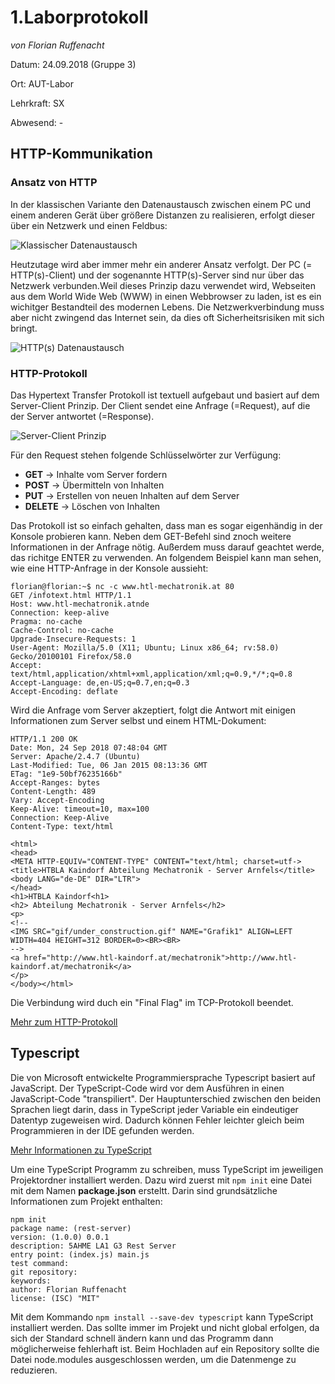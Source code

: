 # 1.Laborprotokoll 

*von Florian Ruffenacht*

Datum: 24.09.2018 (Gruppe 3)

Ort: AUT-Labor

Lehrkraft: SX

Abwesend: -

## HTTP-Kommunikation

### Ansatz von HTTP
In der klassischen Variante den Datenaustausch zwischen einem PC und einem anderen Gerät über größere Distanzen zu realisieren, erfolgt dieser über ein Netzwerk und einen Feldbus:

![Klassischer Datenaustausch]()

Heutzutage wird aber immer mehr ein anderer Ansatz verfolgt. Der PC (= HTTP(s)-Client) und der sogenannte HTTP(s)-Server sind nur über das Netzwerk verbunden.Weil dieses Prinzip dazu verwendet wird, Webseiten aus dem World Wide Web (WWW) in einen Webbrowser zu laden, ist es ein wichitger Bestandteil des modernen Lebens. Die Netzwerkverbindung muss aber nicht zwingend das Internet sein, da dies oft Sicherheitsrisiken mit sich bringt. 

![HTTP(s) Datenaustausch]()

### HTTP-Protokoll
Das Hypertext Transfer Protokoll ist textuell aufgebaut und basiert auf dem Server-Client Prinzip. Der Client sendet eine Anfrage (=Request), auf die der Server antwortet (=Response).

![Server-Client Prinzip](https://github.com/HTLMechatronics/m14-la1-sx/blob/rufflm14/rufflm14/ServerClientPrinzip.jpeg)

Für den Request stehen folgende Schlüsselwörter zur Verfügung:

* **GET**     -> Inhalte vom Server fordern
* **POST**    -> Übermitteln von Inhalten
* **PUT**     -> Erstellen von neuen Inhalten auf dem Server
* **DELETE**  -> Löschen von Inhalten

Das Protokoll ist so einfach gehalten, dass man es sogar eigenhändig in der Konsole probieren kann. Neben dem GET-Befehl sind znoch weitere Informationen in der Anfrage nötig. Außerdem muss darauf geachtet werde, das richitge ENTER zu verwenden. An folgendem Beispiel kann man sehen, wie eine HTTP-Anfrage in der Konsole aussieht:
```
florian@florian:~$ nc -c www.htl-mechatronik.at 80
GET /infotext.html HTTP/1.1
Host: www.htl-mechatronik.atnde 
Connection: keep-alive
Pragma: no-cache
Cache-Control: no-cache
Upgrade-Insecure-Requests: 1
User-Agent: Mozilla/5.0 (X11; Ubuntu; Linux x86_64; rv:58.0) Gecko/20100101 Firefox/58.0
Accept: text/html,application/xhtml+xml,application/xml;q=0.9,*/*;q=0.8
Accept-Language: de,en-US;q=0.7,en;q=0.3
Accept-Encoding: deflate
```
Wird die Anfrage vom Server akzeptiert, folgt die Antwort mit einigen Informationen zum Server selbst und einem HTML-Dokument:

```
HTTP/1.1 200 OK
Date: Mon, 24 Sep 2018 07:48:04 GMT
Server: Apache/2.4.7 (Ubuntu)
Last-Modified: Tue, 06 Jan 2015 08:13:36 GMT
ETag: "1e9-50bf76235166b"
Accept-Ranges: bytes
Content-Length: 489
Vary: Accept-Encoding
Keep-Alive: timeout=10, max=100
Connection: Keep-Alive
Content-Type: text/html

<html>
<head>
<META HTTP-EQUIV="CONTENT-TYPE" CONTENT="text/html; charset=utf->
<title>HTBLA Kaindorf Abteilung Mechatronik - Server Arnfels</title>
<body LANG="de-DE" DIR="LTR">
</head>
<h1>HTBLA Kaindorf<h1>
<h2> Abteilung Mechatronik - Server Arnfels</h2>
<p>
<!--
<IMG SRC="gif/under_construction.gif" NAME="Grafik1" ALIGN=LEFT WIDTH=404 HEIGHT=312 BORDER=0><BR><BR>
-->
<a href="http://www.htl-kaindorf.at/mechatronik">http://www.htl-kaindorf.at/mechatronik</a>
</p>
</body></html>
```
Die Verbindung wird duch ein "Final Flag" im TCP-Protokoll beendet.

[Mehr zum HTTP-Protokoll](https://de.wikipedia.org/wiki/Hypertext_Transfer_Protocol)

## Typescript
Die von Microsoft entwickelte Programmiersprache Typescript basiert auf JavaScript. Der TypeScript-Code wird vor dem Ausführen in einen JavaScript-Code "transpiliert". Der Hauptunterschied zwischen den beiden Sprachen liegt darin, dass in TypeScript jeder Variable ein eindeutiger Datentyp zugeweisen wird. Dadurch können Fehler leichter gleich beim Programmieren in der IDE gefunden werden.

[Mehr Informationen zu TypeScript](https://msdn.microsoft.com/de-de/magazine/dn890374.aspx)

Um eine TypeScript Programm zu schreiben, muss TypeScript im jeweiligen Projektordner installiert werden. Dazu wird zuerst mit ```npm init``` eine Datei mit dem Namen **package.json** ersteltt. Darin sind grundsätzliche Informationen zum Projekt enthalten:
```
npm init
package name: (rest-server) 
version: (1.0.0) 0.0.1
description: 5AHME LA1 G3 Rest Server
entry point: (index.js) main.js
test command: 
git repository: 
keywords: 
author: Florian Ruffenacht
license: (ISC) "MIT"
```
Mit dem Kommando ```npm install --save-dev typescript``` kann TypeScript installiert werden. Das sollte immer im Projekt und nicht global erfolgen, da sich der Standard schnell ändern kann und das Programm dann möglicherweise fehlerhaft ist. Beim Hochladen auf ein Repository sollte die Datei node.modules ausgeschlossen werden, um die Datenmenge zu reduzieren.
